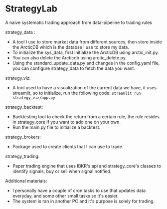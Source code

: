 # StrategyLab
A naive systematic trading approach from data-pipeline to trading rules


strategy_data :
- A tool I use to store market data from different sources, then store inside the ArcticDB which is the databse I use to store my data.
- To initialize the sys_data, first initialize the ArcticDB using arctic_init.py.
- You can also delete the Arcticdb using arctic_delete.py.
- Using the standard_update_data.py and changes in the config.yaml file, you can configure strategy_data to fetch the data you want.


strategy_viz:
- A tool used to have a visualization of the current data we have, it uses streamlit, so to initialize, run the following code:
            `streamlit run strategy_viz/app.py`


strategy_backtest:
- Backtesting tool to check the return from a certain rule, the rule resides in strategy_core If you want to add one on your own.
- Run the main.py file to initialize a backtest.


strategy_brokers:
- Package used to create clients that I can use to trade.

strategy_trading:
- Paper trading engine that uses IBKR's api and strategy_core's classes to identify signals, buy or sell when signal notified.


Additional materials:

- I personally have a couple of cron tasks to use that updates data everyday, and some other small tasks so it's easier.
- The system is ran in another PC and it's purpose is solely for trading.
